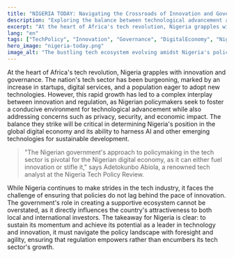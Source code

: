 ```yaml
---
title: "NIGERIA TODAY: Navigating the Crossroads of Innovation and Governance"
description: "Exploring the balance between technological advancement and policy-making in Nigeria's dynamic landscape."
excerpt: "At the heart of Africa's tech revolution, Nigeria grapples with innovation and governance."
lang: "en"
tags: ["TechPolicy", "Innovation", "Governance", "DigitalEconomy", "Nigeria"]
hero_image: "nigeria-today.png"
image_alt: "The bustling tech ecosystem evolving amidst Nigeria's policy frameworks"
---
```


At the heart of Africa's tech revolution, Nigeria grapples with innovation and governance. The nation's tech sector has been burgeoning, marked by an increase in startups, digital services, and a population eager to adopt new technologies. However, this rapid growth has led to a complex interplay between innovation and regulation, as Nigerian policymakers seek to foster a conducive environment for technological advancement while also addressing concerns such as privacy, security, and economic impact. The balance they strike will be critical in determining Nigeria's position in the global digital economy and its ability to harness AI and other emerging technologies for sustainable development.

> "The Nigerian government's approach to policymaking in the tech sector is pivotal for the Nigerian digital economy, as it can either fuel innovation or stifle it," says Adetokunbo Abiola, a renowned tech analyst at the Nigeria Tech Policy Review. 

While Nigeria continues to make strides in the tech industry, it faces the challenge of ensuring that policies do not lag behind the pace of innovation. The government's role in creating a supportive ecosystem cannot be overstated, as it directly influences the country's attractiveness to both local and international investors. The takeaway for Nigeria is clear: to sustain its momentum and achieve its potential as a leader in technology and innovation, it must navigate the policy landscape with foresight and agility, ensuring that regulation empowers rather than encumbers its tech sector's growth.